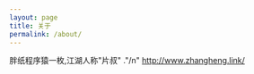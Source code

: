 ```yaml
---
layout: page
title: 关于
permalink: /about/
---
```


胖纸程序猿一枚,江湖人称"片叔" ."/n"  http://www.zhangheng.link/

